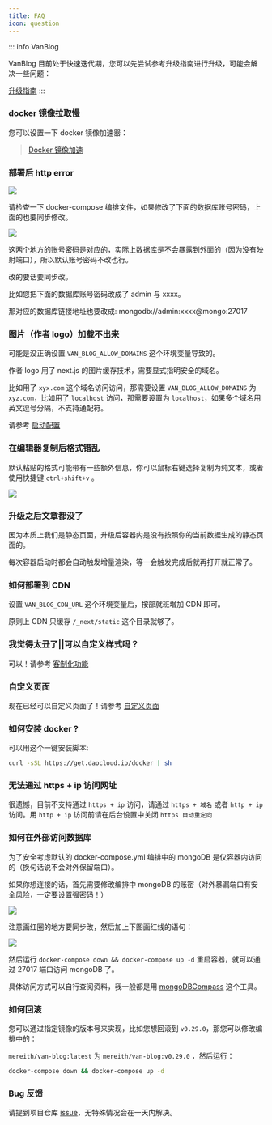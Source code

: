 ```yaml
---
title: FAQ
icon: question
---
```


::: info VanBlog

VanBlog 目前处于快速迭代期，您可以先尝试参考升级指南进行升级，可能会解决一些问题：

[升级指南](/guide/update.md)
:::

### docker 镜像拉取慢

您可以设置一下 docker 镜像加速器：

> [Docker 镜像加速](https://www.runoob.com/docker/docker-mirror-acceleration.html)

### 部署后 http error

![](https://pic.mereith.com/img/ae28e582a7dce7be4816c1bf82dd77de.clipboard-2022-08-28.png)

请检查一下 docker-compose 编排文件，如果修改了下面的数据库账号密码，上面的也要同步修改。

![](https://pic.mereith.com/img/eb46eabfff8856c84ccd54a97d7f333c.clipboard-2022-08-28.png)

这两个地方的账号密码是对应的，实际上数据库是不会暴露到外面的（因为没有映射端口），所以默认账号密码不改也行。

改的要话要同步改。

比如您把下面的数据库账号密码改成了 admin 与 xxxx。

那对应的数据库链接地址也要改成: mongodb://admin:xxxx@mongo:27017

### 图片（作者 logo）加载不出来

可能是没正确设置 `VAN_BLOG_ALLOW_DOMAINS` 这个环境变量导致的。

作者 logo 用了 next.js 的图片缓存技术，需要显式指明安全的域名。

比如用了 `xyx.com` 这个域名访问访问，那需要设置 `VAN_BLOG_ALLOW_DOMAINS` 为 `xyz.com`，比如用了 `localhost` 访问，那需要设置为 `localhost`，如果多个域名用英文逗号分隔，不支持通配符。

请参考 [启动配置](/ref/env.md#环境变量)

### 在编辑器复制后格式错乱

默认粘贴的格式可能带有一些额外信息，你可以鼠标右键选择复制为纯文本，或者使用快捷键 `ctrl+shift+v` 。

![](https://pic.mereith.com/img/88b29bad4ad0ef7d6e411e43f80ec1bc.clipboard-2022-08-22.png)

### 升级之后文章都没了

因为本质上我们是静态页面，升级后容器内是没有按照你的当前数据生成的静态页面的。

每次容器启动时都会自动触发增量渲染，等一会触发完成后就再打开就正常了。

### 如何部署到 CDN

设置 `VAN_BLOG_CDN_URL` 这个环境变量后，按部就班增加 CDN 即可。

原则上 CDN 只缓存 `/_next/static` 这个目录就够了。

### 我觉得太丑了||可以自定义样式吗？

可以！请参考 [客制化功能](/feature/advance/customizing.md)

### 自定义页面

现在已经可以自定义页面了！请参考 [自定义页面](/feature/advance/customPage.md)

### 如何安装 docker ?

可以用这个一键安装脚本:

```bash
curl -sSL https://get.daocloud.io/docker | sh
```

### 无法通过 https + ip 访问网址

很遗憾，目前不支持通过 `https + ip` 访问，请通过 `https + 域名` 或者 `http + ip` 访问。用 `http + ip` 访问前请在后台设置中关闭 `https 自动重定向`

### 如何在外部访问数据库

为了安全考虑默认的 docker-compose.yml 编排中的 mongoDB 是仅容器内访问的（换句话说不会对外保留端口）。

如果你想连接的话，首先需要修改编排中 mongoDB 的账密（对外暴漏端口有安全风险，一定要设置强密码！）

![](https://www.mereith.com/static/img/06f19fe68043cd4e8780e1e2484b70d9.clipboard-2022-09-02.png)

注意画红圈的地方要同步改，然后加上下图画红线的语句：

![](https://www.mereith.com/static/img/e2bc119c1408d50f73a2da526dec96c8.clipboard-2022-09-02.png)

然后运行 `docker-compose down && docker-compose up -d` 重启容器，就可以通过 27017 端口访问 mongoDB 了。

具体访问方式可以自行查阅资料，我一般都是用 [mongoDBCompass](https://www.mongodb.com/try/download/compass) 这个工具。

### 如何回滚

您可以通过指定镜像的版本号来实现，比如您想回滚到 `v0.29.0`，那您可以修改编排中的：

`mereith/van-blog:latest` 为 `mereith/van-blog:v0.29.0` ，然后运行：

```bash
docker-compose down && docker-compose up -d
```

### Bug 反馈

请提到项目仓库 [issue](https://github.com/Mereithhh/van-blog/issues/new/choose)，无特殊情况会在一天内解决。

<!-- ### 什么是 SSG / SSR

### 能解释一下增量渲染吗？

next.js 的 ISR 了解一下？开箱即用。 -->
